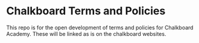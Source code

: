 # Chalkboard Terms and Policies

This repo is for the open development of terms and policies for Chalkboard Academy. These will be linked as is on the chalkboard websites.

